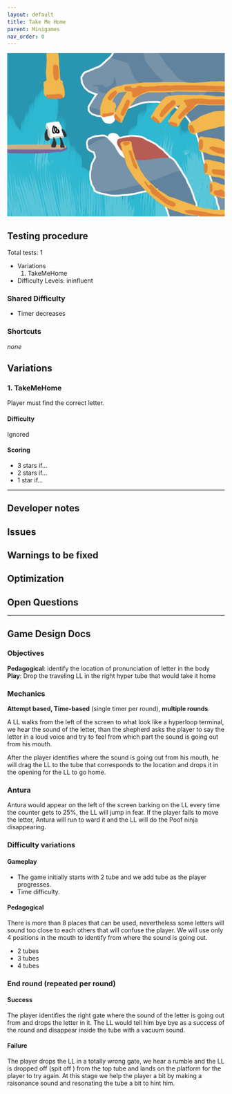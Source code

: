```yaml
---
layout: default
title: Take Me Home
parent: Minigames
nav_order: 0
---
```


![](images/TakeMeHome.jpg)

## Testing procedure
Total tests: 1
- Variations
    1. TakeMeHome
- Difficulty Levels: ininfluent

### Shared Difficulty
- Timer decreases


### Shortcuts
_none_

## Variations
### 1. TakeMeHome
Player must find the correct letter.

#### Difficulty
Ignored

#### Scoring
- 3 stars if...
- 2 stars if...
- 1 star if...
---
## Developer notes

## Issues

## Warnings to be fixed

## Optimization

## Open Questions

---

## Game Design Docs

### Objectives

**Pedagogical**:  identify the location of pronunciation of letter in the body
**Play**: Drop the traveling LL in the right hyper tube that would take it home

### Mechanics

**Attempt based, Time-based** (single timer per round), **multiple rounds**.

A LL walks from the left of the screen to what look like a hyperloop terminal, we hear the sound of the letter, than the shepherd asks the player to say the letter in a loud voice and try to feel from which part the sound is going out from his mouth.

After the player identifies where the sound is going out from his mouth, he will drag the LL to the tube that corresponds to the location and drops it in the opening for the LL to go home.

### Antura

Antura would appear on the left of the screen barking on the LL every time the counter gets to 25%, the LL will jump in fear. If the player fails to move the letter, Antura will run to ward it and the LL will do the Poof ninja disappearing.

### Difficulty variations
#### Gameplay

- The game initially starts with 2 tube and we add tube as the player progresses.
- Time difficulty.

#### Pedagogical

There is more than 8 places that can be used, nevertheless some letters will sound too close to each others that will confuse the player.
We will use only 4 positions in the mouth to identify from where the sound is going out.

- 2 tubes
- 3 tubes
- 4 tubes

### End round (repeated per round)
#### Success

The player identifies the right gate where the sound of the letter is going out from and drops the letter in it. The LL would tell him bye bye as a success of the round and disappear inside the tube with a vacuum sound.

#### Failure

The player drops the LL in a totally wrong gate, we hear a rumble and the LL is dropped off (spit off ) from the top tube and lands on the platform for the player to try again. At this stage we help the player a bit by making a raisonance sound and resonating the tube a bit to hint him.
